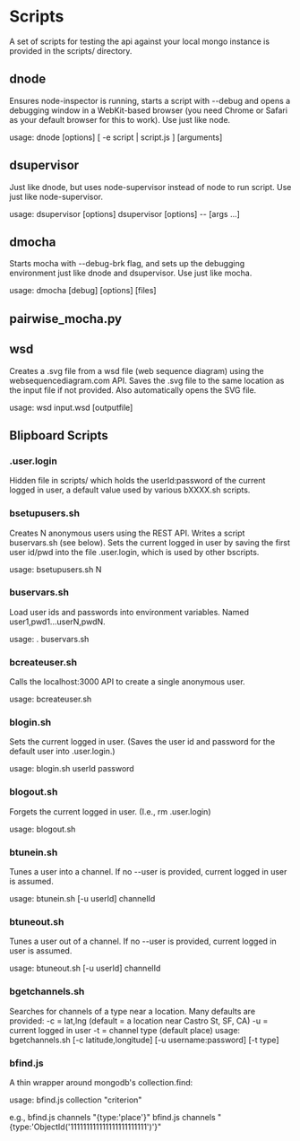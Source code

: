 Scripts
=====

A set of scripts for testing the api against your local mongo instance
is provided in the scripts/ directory. 

dnode 
-----
Ensures node-inspector is running, starts a script with --debug and
opens a debugging window in a WebKit-based browser (you need Chrome or
Safari as your default browser for this to work). Use just like node.

usage: 
  dnode  [options] [ -e script | script.js ] [arguments] 

dsupervisor
-----------
Just like dnode, but uses node-supervisor instead of node to run
script.  Use just like node-supervisor.

usage: 
  dsupervisor [options] <program>
  dsupervisor [options] -- <program> [args ...]
  
dmocha            
------
Starts mocha with --debug-brk flag, and sets up the debugging
environment just like dnode and dsupervisor.  Use just like mocha.

usage:
  dmocha [debug] [options] [files]
  
pairwise_mocha.py
------------------

wsd
---
Creates a .svg file from a wsd file (web sequence diagram) using the
websequencediagram.com API.  Saves the .svg file to the same location
as the input file if not provided.  Also automatically opens the SVG file.

usage:
  wsd input.wsd [outputfile]

Blipboard Scripts
-----------------
### .user.login ###
Hidden file in scripts/ which holds the userId:password of the current
logged in user, a default value used by various bXXXX.sh scripts.

### bsetupusers.sh ###
Creates N anonymous users using the REST API.  Writes a script
buservars.sh (see below).  Sets the current logged in user by saving
the first user id/pwd into the file .user.login, which is used by
other bscripts. 

usage:
  bsetupusers.sh N

### buservars.sh ### 
Load user ids and passwords into environment variables.  Named
user1,pwd1...userN,pwdN.  

usage:
  . buservars.sh

### bcreateuser.sh ### 
Calls the localhost:3000 API to create a single anonymous user.

usage:
  bcreateuser.sh
  
### blogin.sh ### 
Sets the current logged in user.  (Saves the user id and password for the default user into .user.login.)

usage:
  blogin.sh userId password
  
### blogout.sh ###
Forgets the current logged in user. (I.e., rm .user.login)

usage:
  blogout.sh
  
### btunein.sh ### 
Tunes a user into a channel.  If no --user is provided, current logged
in user is assumed.

usage:
  btunein.sh [-u userId] channelId
  
### btuneout.sh ### 
Tunes a user out of a channel.  If no --user is provided, current logged
in user is assumed.

usage:
  btuneout.sh [-u userId] channelId

### bgetchannels.sh ### 
Searches for channels of a type near a location.  Many defaults are
provided: 
   -c = lat,lng (default = a location near Castro St, SF, CA)
   -u = current logged in user
   -t = channel type (default place)
usage: bgetchannels.sh [-c latitude,longitude] [-u username:password] [-t type]

### bfind.js ### 
A thin wrapper around mongodb's collection.find:

usage:
  bfind.js collection \"criterion\"
  
e.g., 
  bfind.js channels \"{type:\'place\'}\"
  bfind.js channels \"{type:\'ObjectId('111111111111111111111111')\'}\"


